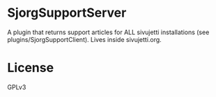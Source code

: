 # SjorgSupportServer

A plugin that returns support articles for ALL sivujetti installations (see plugins/SjorgSupportClient). Lives inside sivujetti.org.

# License

GPLv3
